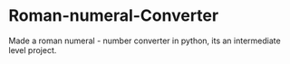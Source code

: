 # Roman-numeral-Converter
Made a roman numeral - number converter in python, its an intermediate level project.
